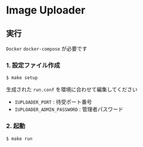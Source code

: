 # Image Uploader

## 実行

`Docker` `docker-compose` が必要です

### 1. 設定ファイル作成

```
$ make setup
```

生成された `run.conf` を環境に合わせて編集してください

- `IUPLOADER_PORT` : 待受ポート番号
- `IUPLOADER_ADMIN_PASSWORD` : 管理者パスワード

### 2. 起動

```
$ make run
```
